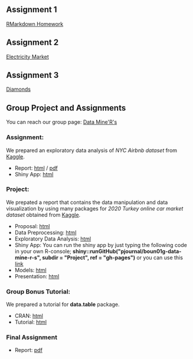 ## Assignment 1 

[RMarkdown Homework](https://pjournal.github.io/boun01-TahaBayaz/RMarkdows-Homework.html)

## Assignment 2

[Electricity Market](https://pjournal.github.io/boun01-TahaBayaz/PTF-SMF.html)

## Assignment 3

[Diamonds](https://pjournal.github.io/boun01-TahaBayaz/Assignment3.html)

## **Group Project and Assignments**
You can reach our group page: [Data Mine'R's](https://pjournal.github.io/boun01g-data-mine-r-s/)

### Assignment:
We prepared an exploratory data analysis of *NYC Airbnb dataset* from [Kaggle](https://www.kaggle.com/dgomonov/new-york-city-airbnb-open-data).

- Report: [html](https://pjournal.github.io/boun01g-data-mine-r-s/Assignment/Airbnb.html) / [pdf](https://pjournal.github.io/boun01g-data-mine-r-s/Assignment/Airbnb.pdf)
- Shiny App: [html](https://pjournal.github.io/boun01g-data-mine-r-s/Assignment/Airbnb_Shiny.html)

### Project: 
We prepated a report that contains the data manipulation and data visualization by using many packages for *2020 Turkey online car market dataset* obtained from [Kaggle](https://www.kaggle.com/alpertemel/turkey-car-market-2020).

- Proposal: [html](https://pjournal.github.io/boun01g-data-mine-r-s/Project/Proposal.html)
- Data Preprocessing: [html](https://pjournal.github.io/boun01g-data-mine-r-s/Project/Preprocessing.html)
- Exploratory Data Analysis: [html](https://pjournal.github.io/boun01g-data-mine-r-s/Project/ExploratoryDataAnalysis.html)
- Shiny App: You can run the shiny app by just typing the following code in your own R-console; **shiny::runGitHub("pjournal/boun01g-data-mine-r-s", subdir = "Project", ref = "gh-pages")** or you can use this [link](https://dminers.shinyapps.io/project/)
- Models: [html](https://pjournal.github.io/boun01g-data-mine-r-s/Project/Model.html)
- Presentation: [html](https://pjournal.github.io/boun01g-data-mine-r-s/Project/Presentation.html#1)

### Group Bonus Tutorial:
We prepared a tutorial for **data.table** package.

- CRAN: [html](https://cran.r-project.org/web/packages/data.table/index.html)
- Tutorial: [html](https://pjournal.github.io/boun01g-data-mine-r-s/data.table/datatable.html)

### Final Assignment

- Report: [pdf](https://pjournal.github.io/boun01-TahaBayaz/FinalProject.pdf)